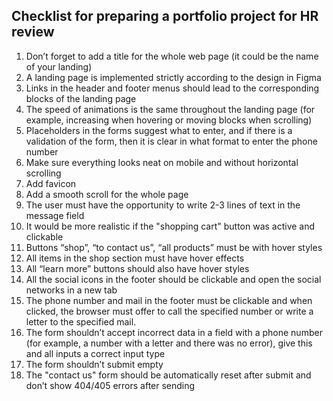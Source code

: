 ## Checklist for preparing a portfolio project for HR review
1. Don’t forget to add a title for the whole web page (it could be the name of your landing)
2. A landing page is implemented strictly according to the design in Figma
3. Links in the header and footer menus should lead to the corresponding blocks of the landing page
4. The speed of animations is the same throughout the landing page (for example, increasing when hovering or moving blocks when scrolling)
5. Placeholders in the forms suggest what to enter, and if there is a validation of the form, then it is clear in what format to enter the phone number
6. Make sure everything looks neat on mobile and without horizontal scrolling
7. Add favicon
8. Add a smooth scroll for the whole page
9. The user must have the opportunity to write 2-3 lines of text in the message field
10. It would be more realistic if the "shopping cart" button was active and clickable
11. Buttons “shop”, “to contact us”, “all products” must be with hover styles
12. All items in the shop section must have hover effects
13. All “learn more” buttons should also have hover styles
14. All the social icons in the footer should be clickable and open the social networks in a new tab
15. The phone number and mail in the footer must be clickable and when clicked, the browser must offer to call the specified number or write a letter to the specified mail.
16. The form shouldn’t accept incorrect data in a field with a phone number (for example, a number with a letter and there was no error), give this and all inputs a correct input type
17. The form shouldn’t submit empty
18. The "contact us" form should be automatically reset after submit and don’t show 404/405 errors after sending
